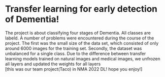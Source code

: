 # Transfer learning for early detection of Dementia!
The project is about classifying four stages of Dementia. All classes are labeld.
A number of problems were encountered during the course of the project. The first was the small size of the data set, which consisted of only around 6000 images for the training set. Secondly, the dataset was unbalanced for a single class.
Due to the difference between transfer learning models trained on natural images and medical images, we unfrozen all layers and updated the weights for all layers\
[this was our team project(Taco) in NMA 2022 DL! hope you enjoy!]
